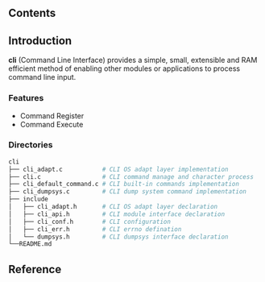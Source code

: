 ## Contents

## Introduction
**cli** (Command Line Interface) provides a simple, small, extensible and RAM efficient method of enabling other modules or applications to process command line input.

### Features
- Command Register
- Command Execute

### Directories

```sh
cli
├── cli_adapt.c           # CLI OS adapt layer implementation
├── cli.c                 # CLI command manage and character process
├── cli_default_command.c # CLI built-in commands implementation
├── cli_dumpsys.c         # CLI dump system command implementation
├── include
│   ├── cli_adapt.h       # CLI OS adapt layer declaration
│   ├── cli_api.h         # CLI module interface declaration
│   ├── cli_conf.h        # CLI configuration
│   ├── cli_err.h         # CLI errno defination
│   └── dumpsys.h         # CLI dumpsys interface declaration
└──README.md
```

## Reference
